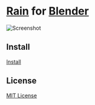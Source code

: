 # [Rain](https://github.com/85clab0/rain-theme) for [Blender](https://www.blender.org/)

![Screenshot](./screenshot.png)

## Install

[Install](INSTALL.md)

## License

[MIT License](LICENSE)